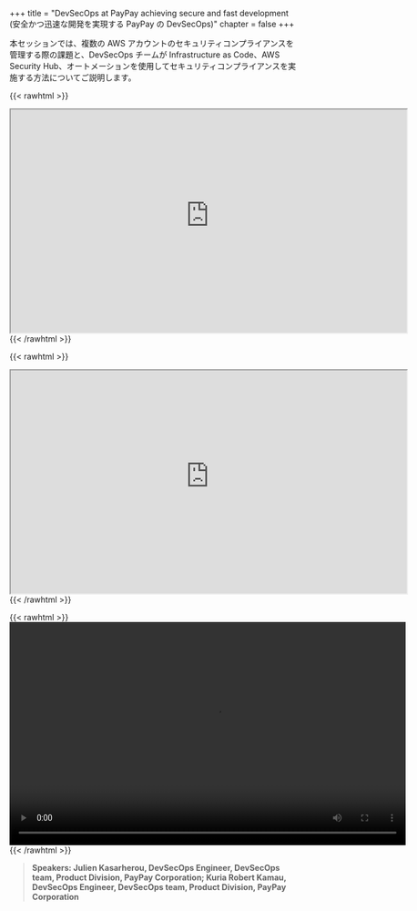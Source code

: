 +++
title = "DevSecOps at PayPay achieving secure and fast development (安全かつ迅速な開発を実現する PayPay の DevSecOps)"
chapter = false
+++

本セッションでは、複数の AWS アカウントのセキュリティコンプライアンスを管理する際の課題と、DevSecOps チームが Infrastructure as Code、AWS Security Hub、オートメーションを使用してセキュリティコンプライアンスを実施する方法についてご説明します。

{{< rawhtml >}}
<iframe src="https://awssecurityroadshowjapan2021.s3.ap-northeast-1.amazonaws.com/OnDemandTracks/fin_track_3_1.pdf" width="696" height="392"></iframe>
{{< /rawhtml >}}

{{< rawhtml >}}
<iframe src="https://awssecurityroadshowjapan2021.s3.ap-northeast-1.amazonaws.com/OnDemandTracks/fin_track_3_2.pdf" width="696" height="392"></iframe>
{{< /rawhtml >}}

{{< rawhtml >}}
<video width="696" height="392" controls>
  <source src="https://awssecurityroadshowjapan2021.s3.ap-northeast-1.amazonaws.com/OnDemandTracks/fin_track_3.mp4" type="video/mp4">
  Your browser doesn't support video.
</video>
{{< /rawhtml >}}

>  **Speakers: Julien Kasarherou, DevSecOps Engineer, DevSecOps team, Product Division, PayPay Corporation; Kuria Robert Kamau, DevSecOps Engineer, DevSecOps team, Product Division, PayPay Corporation** 


